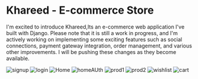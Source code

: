# Khareed - E-commerce Store

I'm excited to introduce Khareed,Its an e-commerce web application I've built with Django. 
Please note that it is still a work in progress, and I'm actively working on implementing some exciting features such as social connections, payment gateway integration, order management, and various other improvements.
I will be pushing these changes as they become available.






![signup](https://github.com/abdullahnaseem27/Khareed-E-commerece-Store/assets/94392858/63a75e36-fc55-472b-93f4-e4f04ce72ef4)
![login](https://github.com/abdullahnaseem27/Khareed-E-commerece-Store/assets/94392858/eeea807f-1993-499a-b9bf-4e44e751b538)
![Home](https://github.com/abdullahnaseem27/Khareed-E-commerece-Store/assets/94392858/4121500f-b714-4fd8-a536-c1d81eb38941)
![homeAUth](https://github.com/abdullahnaseem27/Khareed-E-commerece-Store/assets/94392858/22e54fd7-42e1-481e-b38a-12482a063e6a)
![prod1](https://github.com/abdullahnaseem27/Khareed-E-commerece-Store/assets/94392858/923063df-c701-46da-a59b-ab1f43fa4077)
![prod2](https://github.com/abdullahnaseem27/Khareed-E-commerece-Store/assets/94392858/bd7af74b-2e14-49c8-aba2-e2246a54140c)
![wishlist](https://github.com/abdullahnaseem27/Khareed-E-commerece-Store/assets/94392858/5ff5ff0d-076a-4ab8-9886-53f396e54001)
![cart](https://github.com/abdullahnaseem27/Khareed-E-commerece-Store/assets/94392858/f00f431e-0b9c-4b6f-80b7-84ce5b9b3334)
